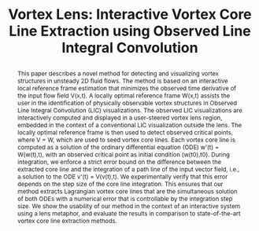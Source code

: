 ---
# this file is written in YAML http://docs.ansible.com/ansible/latest/YAMLSyntax.html
# all lines with a leading sharp are comments and will not be compiled
# longer blocks of text should start with a a leading > to escape all special characters

# URL handle for generated webpage
slug:       vortexlens

#specifies layout to be used for page generation (do not modify)
layout:     publication

#publication title
title:      >
   Vortex Lens: Interactive Vortex Core Line Extraction using Observed Line Integral Convolution
   
#include in selected publications on front page (optional, delete line if not applicable)
display:	selected

#list all publication authors in correct order (please check the spelling is identical to your personal page)
authors:
 - Peter Rautek
 - Xingdi Zhang
 - Bernhard Woschizka
 - Thomas Theußl
 - Markus Hadwiger
 
#insert publication venue (displayed on publication page)
venue:      >
   IEEE Transactions on Visualization and Computer Graphics, Vol.30, No.1 (Proceedings IEEE VIS 2023), to appear
   
#insert short venue (displayed in box in publication list)
shortvenue: >
   IEEE VIS 2023 <span style="color:rgb(180,0,0);">(Best Paper Award)</span>

#specify publication year
year:       2024

#insert abstract of publication
abstract:   >
   This paper describes a novel method for detecting and visualizing vortex structures in unsteady 2D fluid flows. The method is based on an interactive local reference frame estimation that minimizes the observed time derivative of the input flow field V(x,t). A locally optimal reference frame W(x,t) assists the user in the identification of physically observable vortex structures in Observed Line Integral Convolution (LIC) visualizations. The observed LIC visualizations are interactively computed and displayed in a user-steered vortex lens region, embedded in the context of a conventional LIC visualization outside the lens. The locally optimal reference frame is then used to detect observed critical points, where V = W, which are used to seed vortex core lines. Each vortex core line is computed as a solution of the ordinary differential equation (ODE) w'(t) = W(w(t),t), with an observed critical point as initial condition (w(t0),t0). During integration, we enforce a strict error bound on the difference between the extracted core line and the integration of a path line of the input vector field, i.e., a solution to the ODE v'(t) = V(v(t),t). We experimentally verify that this error depends on the step size of the core line integration. This ensures that our method extracts Lagrangian vortex core lines that are the simultaneous solution of both ODEs with a numerical error that is controllable by the integration step size. We show the usability of our method in the context of an interactive system using a lens metaphor, and evaluate the results in comparison to state-of-the-art vortex core line extraction methods.
   
#link to hi-res teaser image of publication (please make sure the image is wide, e.g. aspect ratio between 4:2 and 4:1)
teaser:     './publications/2023_rautek_vortexlens.png'
   
#link to smaller thumbnail image of publication (please make sure the aspect ratio is 3:2, suggested size is 150x100px)
thumbnail:  './publications/2023_rautek_thumbnail.png'

#link to publication video (optional): you can either upload the video to our website (insert local link) or host it on youtube or vimeo (in this case insert the youtube/vimeo link)
video:       'https://www.youtube.com/watch?v=c6CBPzRL_Tw'

#link to talk video (optional): you can either upload the video to our website (insert local link) or host it on youtube or vimeo (in this case insert the youtube/vimeo link)
talk:       'https://youtu.be/qiLjCvrpdZU'

#link to publication pdf (optional)
pdf:        './publications/2023_rautek_vortexlens.pdf'

#link to appendix pdf (optional)
#pdfsupp:    './publications/2023_rautek_vortexlens_appendixes.pdf'

#insert citation. please format citation by inserting <br> at line breaks, &nbsp;&nbsp; will insert a tab character to prettify the citation
citation:   >
  @article{Rautek2023VortexLens,<br>
   &nbsp;&nbsp;title = {Vortex Lens: Interactive Vortex Core Line Extraction using Observed Line Integral Convolution},<br>
   &nbsp;&nbsp;author = {Rautek, Peter and Zhang, Xingdi and Woschizka, Bernhard and Theu{\ss}l, Thomas and Hadwiger, Markus},<br>
   &nbsp;&nbsp;journal = {IEEE Transactions on Visualization and Computer Graphics (Proceedings IEEE VIS 2023)},<br>
   &nbsp;&nbsp;year = {2024},<br>
   &nbsp;&nbsp;volume = {30},<br>
   &nbsp;&nbsp;number = {1},<br>
   &nbsp;&nbsp;pages = {to appear}<br>
  }

#insert links to additional material for the publication (optional)
#links need a title, a URL and a type (this defines the link icon) which can be one of the following values: code, archive, files, slides or text (this is the default icon)
links: 
# - title: Slides
#   type:  slides
#   url:   './publications/2023_rautek_vortexlens_slides.pdf'
# - title: Code
#   type:  github
#   url:   'https://github.com/vccvisualization/vortexlens'
 
---